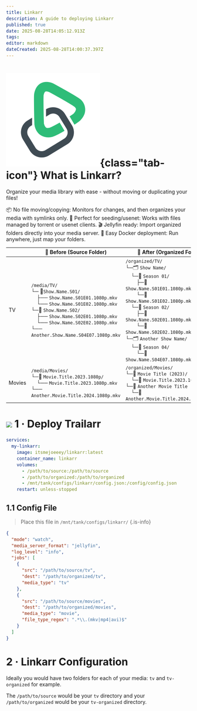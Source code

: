 ```yaml
---
title: Linkarr
description: A guide to deploying Linkarr
published: true
date: 2025-08-28T14:05:12.913Z
tags: 
editor: markdown
dateCreated: 2025-08-28T14:00:37.397Z
---
```


# ![](/linkarr.png){class="tab-icon"} What is Linkarr?
Organize your media library with ease - without moving or duplicating your files!

📦 No file moving/copying: Monitors for changes, and then organizes your media with symlinks only.
🧲 Perfect for seeding/usenet: Works with files managed by torrent or usenet clients.
🎬 Jellyfin ready: Import organized folders directly into your media server.
🐳 Easy Docker deployment: Run anywhere, just map your folders.

<table>
<thead>
<tr>
<th></th>
<th>📂 <strong>Before (Source Folder)</strong></th>
<th>📂 <strong>After (Organized Folder)</strong></th>
</tr>
</thead>
<tbody>
<tr>
<td>TV</td>
<td><code>/media/TV/</code><br>└─ 📂<code>Show.Name.S01/</code><br>&nbsp;&nbsp;&nbsp;&nbsp;├── <code>Show.Name.S01E01.1080p.mkv</code><br>&nbsp;&nbsp;&nbsp;&nbsp;└── <code>Show.Name.S01E02.1080p.mkv</code><br>└─📂 <code>Show.Name.S02/</code><br>&nbsp;&nbsp;&nbsp;&nbsp;├── <code>Show.Name.S02E01.1080p.mkv</code><br>&nbsp;&nbsp;&nbsp;&nbsp;└── <code>Show.Name.S02E02.1080p.mkv</code><br>└── <code>Another.Show.Name.S04E07.1080p.mkv</code></td>
<td><code>/organized/TV/</code><br>└─🗂️ <code>Show Name/</code><br>&nbsp;&nbsp;&nbsp;&nbsp;└─📂 <code>Season 01/</code><br>&nbsp;&nbsp;&nbsp;&nbsp;&nbsp;&nbsp;&nbsp;&nbsp;├─🔗 <code>Show.Name.S01E01.1080p.mkv</code><br>&nbsp;&nbsp;&nbsp;&nbsp;&nbsp;&nbsp;&nbsp;&nbsp;└─🔗 <code>Show.Name.S01E02.1080p.mkv</code> <br>&nbsp;&nbsp;&nbsp;&nbsp;└─📂 <code>Season 02/</code><br>&nbsp;&nbsp;&nbsp;&nbsp;&nbsp;&nbsp;&nbsp;&nbsp;├─🔗 <code>Show.Name.S02E01.1080p.mkv</code><br>&nbsp;&nbsp;&nbsp;&nbsp;&nbsp;&nbsp;&nbsp;&nbsp;└─🔗 <code>Show.Name.S02E02.1080p.mkv</code> <br>└─🗂️ <code>Another Show Name/</code><br>&nbsp;&nbsp;&nbsp;&nbsp;└─📂 <code>Season 04/</code><br>&nbsp;&nbsp;&nbsp;&nbsp;&nbsp;&nbsp;&nbsp;&nbsp;└─🔗 <code>Show.Name.S04E07.1080p.mkv</code></td>
</tr>
<tr>
<td>Movies</td>
<td><code>/media/Movies/</code><br>└─📂 <code>Movie.Title.2023.1080p/</code><br>&nbsp;&nbsp;&nbsp;&nbsp;└── <code>Movie.Title.2023.1080p.mkv</code><br>└── <code>Another.Movie.Title.2024.1080p.mkv</code></td>
<td><code>/organized/Movies/</code><br>└─📂 <code>Movie Title (2023)/</code><br>&nbsp;&nbsp;&nbsp;&nbsp;└─🔗 <code>Movie.Title.2023.1080p.mkv</code> <br>└─📂 <code>Another Movie Title (2024)/</code><br>&nbsp;&nbsp;&nbsp;&nbsp;└─🔗 <code>Another.Movie.Title.2024.1080p.mkv</code></td>
</tr>
</tbody>
</table>


# <img src="/docker.png" class="tab-icon"> 1 · Deploy Trailarr

```yaml
services:
  my-linkarr:
    image: itsmejoeeey/linkarr:latest
    container_name: linkarr
    volumes:
      - /path/to/source:/path/to/source
      - /path/to/organized:/path/to/organized
      - /mnt/tank/configs/linkarr/config.json:/config/config.json
    restart: unless-stopped
```

## 1.1 Config File
> Place this file in `/mnt/tank/configs/linkarr/`
{.is-info}

```json
{
  "mode": "watch",
  "media_server_format": "jellyfin",
  "log_level": "info",
  "jobs": [
    {
      "src": "/path/to/source/tv",
      "dest": "/path/to/organized/tv",
      "media_type": "tv"
    },
    {
      "src": "/path/to/source/movies",
      "dest": "/path/to/organized/movies",
      "media_type": "movie",
      "file_type_regex": ".*\\.(mkv|mp4|avi)$"
    }
  ]
} 

```

# 2 · Linkarr Configuration
Ideally you would have two folders for each of your media: `tv` and `tv-organized` for example.

The `/path/to/source` would be your `tv` directory and your `/path/to/organized` would be your `tv-organized` directory. 